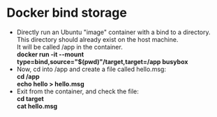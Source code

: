 # Docker bind storage

- Directly run an Ubuntu "image" container with a bind to a directory.  
This directory should already exist on the host machine.  
It will be called /app in the container.  
**docker run  -it  --mount type=bind,source="$(pwd)"/target,target=/app   busybox**
- Now, cd into /app and create a file called hello.msg:  
**cd /app**  
**echo hello > hello.msg**
- Exit from the container, and check the file:  
**cd target**  
**cat hello.msg**
